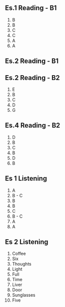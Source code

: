 ## Es.1 Reading - B1

1. B
2. B
3. C
4. C
5. A 
6. A

## Es.2 Reading - B1

## Es.2 Reading - B2
1. E
2. B
3. C
4. D
5. G

## Es.4 Reading - B2	

1. D
2. B
3. C 
4. B 
5. D
6. B


## Es 1 Listening
1. A
2. B - C
3. B 
4. B
5. C
6. B - C
7. A 
8. A 

## Es 2 Listening
1. Coffee
2. Six
3. Thoughts 
4. Light
6. Full
7. Time
8. Liver
9. Door 
10. Sunglasses 
11. Five 
<!--stackedit_data:
eyJoaXN0b3J5IjpbLTg1NzUxNjAxMCwyMjI5NTYxNTgsLTEyND
IzMTU4OTMsLTExNjg3ODc0NTQsLTg2OTI0MDY0NiwtNDU5Mzg4
MzM0LC03OTUxNTA0NTYsNTUzNDYzNDgyLC0xMTYxMTExMzg2LC
02MDA5MzkxMzEsLTk4ODE5ODI0Myw3OTM3OTI2MDRdfQ==
-->